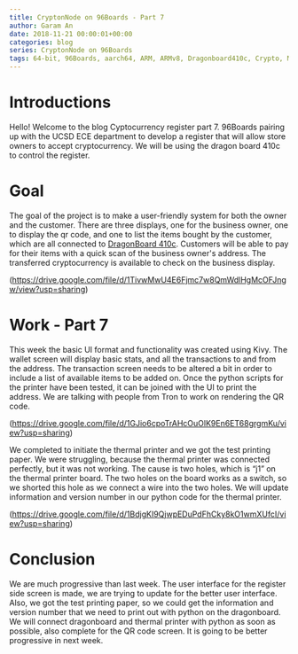 ```yaml
---
title: CryptonNode on 96Boards - Part 7
author: Garam An
date: 2018-11-21 00:00:01+00:00
categories: blog
series: CryptonNode on 96Boards
tags: 64-bit, 96Boards, aarch64, ARM, ARMv8, Dragonboard410c, Crypto, Mining, Node, Business, QR, UCSD, Cryptocurrency, LCD
---
```

	
# Introductions

Hello! Welcome to the blog Cyptocurrency register part 7. 96Boards pairing up with the UCSD ECE department to develop a register that will allow store owners to accept cryptocurrency. We will be using the dragon board 410c to control the register. 

# Goal 
	
The goal of the project is to make a user-friendly system for both the owner and the customer. There are three displays, one for the business owner, one to display the qr code, and one to list the items bought by the customer, which are all connected to [DragonBoard 410c](http://www.96boards.org/product/dragonboard410c/). Customers will be able to pay for their items with a quick scan of the business owner's address. The transferred cryptocurrency is available to check on the business display.

(https://drive.google.com/file/d/1TivwMwU4E6Fjmc7w8QmWdlHgMcOFJngw/view?usp=sharing)

# Work - Part 7
	
This week the basic UI format and functionality was created using Kivy. The wallet screen will display basic stats, and all the transactions to and from the address. The transaction screen needs to be altered a bit in order to include a list of available items to be added on. Once the python scripts for the printer have been tested, it can be joined with the UI to print the address. We are talking with people from Tron to work on rendering the QR code.

(https://drive.google.com/file/d/1GJio6cpoTrAHcOuOlK9En6ET68grgmKu/view?usp=sharing)

We completed to initiate the thermal printer and we got the test printing paper. We were struggling, because the thermal printer was connected perfectly, but it was not working. The cause is two holes, which is “j1” on the thermal printer board. The two holes on the board works as a switch, so we shorted this hole as we connect a wire into the two holes. We will update information and version number in our python code for the thermal printer.

(https://drive.google.com/file/d/1BdjgKI9QjwpEDuPdFhCky8kO1wmXUfcI/view?usp=sharing)


# Conclusion
	
We are much progressive than last week. The user interface for the register side screen is made, we are trying to update for the better user interface. Also, we got the test printing paper, so we could get the information and version number that we need to print out with python on the dragonboard. We will connect dragonboard and thermal printer with python as soon as possible, also complete for the QR code screen. It is going to be better progressive in next week.
